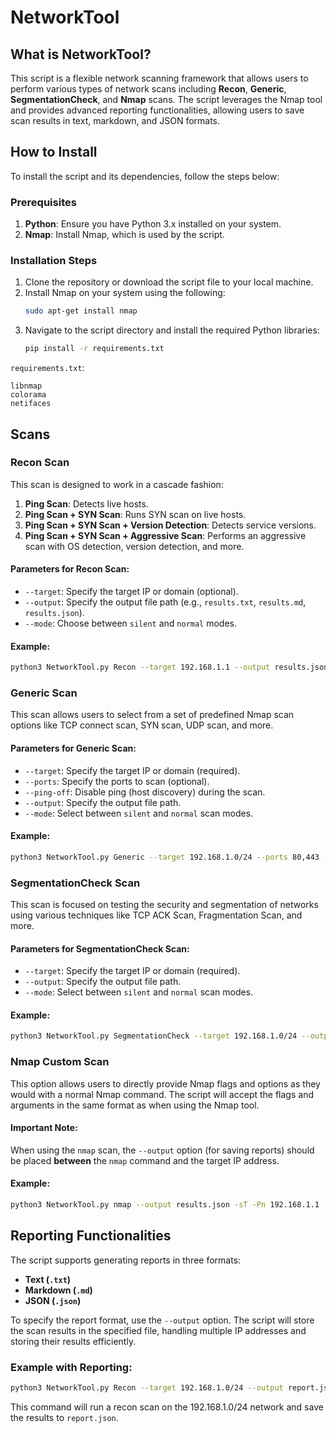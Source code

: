 # NetworkTool

## What is NetworkTool?
This script is a flexible network scanning framework that allows users to perform various types of network scans including **Recon**, **Generic**, **SegmentationCheck**, and **Nmap** scans. The script leverages the Nmap tool and provides advanced reporting functionalities, allowing users to save scan results in text, markdown, and JSON formats.

## How to Install
To install the script and its dependencies, follow the steps below:

### Prerequisites
1. **Python**: Ensure you have Python 3.x installed on your system.
2. **Nmap**: Install Nmap, which is used by the script.

### Installation Steps
1. Clone the repository or download the script file to your local machine.
2. Install Nmap on your system using the following:
    ```bash
    sudo apt-get install nmap
    ```
3. Navigate to the script directory and install the required Python libraries:
    ```bash
    pip install -r requirements.txt
    ```

`requirements.txt`:

```text
libnmap
colorama
netifaces
```

## Scans

### Recon Scan
This scan is designed to work in a cascade fashion:
1. **Ping Scan**: Detects live hosts.
2. **Ping Scan + SYN Scan**: Runs SYN scan on live hosts.
3. **Ping Scan + SYN Scan + Version Detection**: Detects service versions.
4. **Ping Scan + SYN Scan + Aggressive Scan**: Performs an aggressive scan with OS detection, version detection, and more.

#### Parameters for Recon Scan:
- `--target`: Specify the target IP or domain (optional).
- `--output`: Specify the output file path (e.g., `results.txt`, `results.md`, `results.json`).
- `--mode`: Choose between `silent` and `normal` modes.

#### Example:
```bash
python3 NetworkTool.py Recon --target 192.168.1.1 --output results.json --mode normal
```

### Generic Scan
This scan allows users to select from a set of predefined Nmap scan options like TCP connect scan, SYN scan, UDP scan, and more.

#### Parameters for Generic Scan:
- `--target`: Specify the target IP or domain (required).
- `--ports`: Specify the ports to scan (optional).
- `--ping-off`: Disable ping (host discovery) during the scan.
- `--output`: Specify the output file path.
- `--mode`: Select between `silent` and `normal` scan modes.

#### Example:
```bash
python3 NetworkTool.py Generic --target 192.168.1.0/24 --ports 80,443 --output results.md --mode silent
```

### SegmentationCheck Scan
This scan is focused on testing the security and segmentation of networks using various techniques like TCP ACK Scan, Fragmentation Scan, and more.

#### Parameters for SegmentationCheck Scan:
- `--target`: Specify the target IP or domain (required).
- `--output`: Specify the output file path.
- `--mode`: Select between `silent` and `normal` scan modes.

#### Example:
```bash
python3 NetworkTool.py SegmentationCheck --target 192.168.1.0/24 --output segmentation.txt --mode normal
```

### Nmap Custom Scan
This option allows users to directly provide Nmap flags and options as they would with a normal Nmap command. The script will accept the flags and arguments in the same format as when using the Nmap tool.

#### Important Note:
When using the `nmap` scan, the `--output` option (for saving reports) should be placed **between** the `nmap` command and the target IP address.

#### Example:
```bash
python3 NetworkTool.py nmap --output results.json -sT -Pn 192.168.1.1
```

## Reporting Functionalities
The script supports generating reports in three formats:
- **Text (`.txt`)**
- **Markdown (`.md`)**
- **JSON (`.json`)**

To specify the report format, use the `--output` option. The script will store the scan results in the specified file, handling multiple IP addresses and storing their results efficiently.

### Example with Reporting:
```bash
python3 NetworkTool.py Recon --target 192.168.1.0/24 --output report.json
```

This command will run a recon scan on the 192.168.1.0/24 network and save the results to `report.json`.
